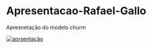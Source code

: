 # Apresentacao-Rafael-Gallo

Apresnetação do modelo churm 


[![aprsentação](https://img.shields.io/badge/-Google-000?style=flat-square&logo=Google&logoColor=white&link=https:drive.google.com/file/d/1LShmqc-NbGAKsLt2wUJqtl36pro0F_SJ/view?usp=sharing)](https://drive.google.com/file/d/1LShmqc-NbGAKsLt2wUJqtl36pro0F_SJ/view?usp=sharing)
